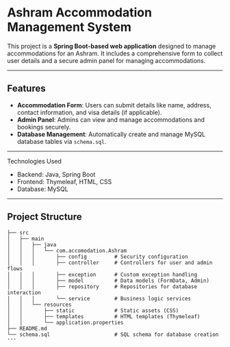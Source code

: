 # Ashram Accommodation Management System

This project is a **Spring Boot-based web application** designed to manage accommodations for an Ashram. It includes a comprehensive form to collect user details and a secure admin panel for managing accommodations.

---

## Features

- **Accommodation Form**: Users can submit details like name, address, contact information, and visa details (if applicable).
- **Admin Panel**: Admins can view and manage accommodations and bookings securely.
- **Database Management**: Automatically create and manage MySQL database tables via `schema.sql`.

---

Technologies Used
- Backend: Java, Spring Boot
- Frontend: Thymeleaf, HTML, CSS
- Database: MySQL
---

## Project Structure

```plaintext
├── src
│   ├── main
│   │   ├── java
│   │   │   └── com.accomodation.Ashram
│   │   │       ├── config         # Security configuration
│   │   │       ├── controller     # Controllers for user and admin flows
│   │   │       ├── exception      # Custom exception handling
│   │   │       ├── model          # Data models (FormData, Admin)
│   │   │       ├── repository     # Repositories for database interaction
│   │   │       └── service        # Business logic services
│   │   └── resources
│   │       ├── static             # Static assets (CSS)
│   │       ├── templates          # HTML templates (Thymeleaf)
│   │       └── application.properties
├── README.md
└── schema.sql                     # SQL schema for database creation
'''

